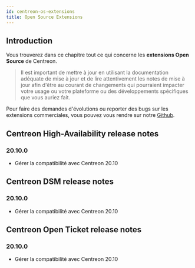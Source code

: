 ```yaml
---
id: centreon-os-extensions
title: Open Source Extensions
---
```


## Introduction

Vous trouverez dans ce chapitre tout ce qui concerne les **extensions
Open Source** de Centreon.

> Il est important de mettre à jour en utilisant la documentation adéquate de
> mise à jour et de lire attentivement les notes de mise à jour afin d'être au
> courant de changements qui pourraient impacter votre usage ou votre plateforme
> ou des développements spécifiques que vous auriez fait.

Pour faire des demandes d'évolutions ou reporter des bugs sur les extensions
commerciales, vous pouvez vous rendre sur notre
[Github](https://github.com/centreon/centreon/issues/new/choose).

## Centreon High-Availability release notes

### 20.10.0

- Gérer la compatibilité avec Centreon 20.10

## Centreon DSM release notes

### 20.10.0

- Gérer la compatibilité avec Centreon 20.10

## Centreon Open Ticket release notes

### 20.10.0

- Gérer la compatibilité avec Centreon 20.10
